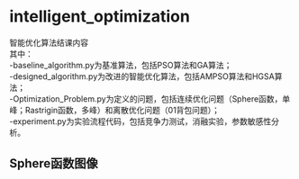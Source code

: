 # intelligent_optimization
智能优化算法结课内容  
其中：  
 -baseline_algorithm.py为基准算法，包括PSO算法和GA算法；  
 -designed_algorithm.py为改进的智能优化算法，包括AMPSO算法和HGSA算法；  
 -Optimization_Problem.py为定义的问题，包括连续优化问题（Sphere函数，单峰；Rastrigin函数，多峰）和离散优化问题（01背包问题）；  
 -experiment.py为实验流程代码，包括竞争力测试，消融实验，参数敏感性分析。
## Sphere函数图像  

